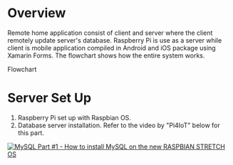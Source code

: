 # Overview

Remote home application consist of client and server where the client remotely update server's database. Raspberry Pi is use as a server while client is mobile application compiled in Android and iOS package using Xamarin Forms. The flowchart shows how the entire system works.

Flowchart

# Server Set Up

1. Raspberry Pi set up with Raspbian OS.
2. Database server installation. Refer to the video by "Pi4IoT" below for this part.

[![MySQL Part #1 - How to install MySQL on the new RASPBIAN STRETCH OS](https://img.youtube.com/vi/kQ0HoLva9Yc/0.jpg)](http://www.youtube.com/watch?v=kQ0HoLva9Yc&feature=youtu.be)
